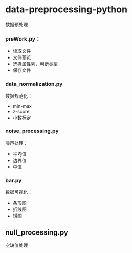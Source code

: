 # data-preprocessing-python
数据预处理

### preWork.py：
* 读取文件
* 文件预览
* 选择属性列，判断类型
* 保存文件

### data_normalization.py
数据规范化：
* min-max
* z-score
* 小数标定

### noise_processing.py
噪声处理：
* 平均值
* 边界值
* 中值

### bar.py
数据可视化：
* 条形图
* 折线图
* 饼图

## null_processing.py
空缺值处理
